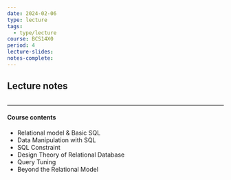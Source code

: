 ```yaml
---
date: 2024-02-06
type: lecture
tags:
  - type/lecture
course: BCS14X0
period: 4
lecture-slides: 
notes-complete:
---
```

## Lecture notes
```table-of-contents
```

- - - 
#### Course contents
- Relational model & Basic SQL
- Data Manipulation with SQL
- SQL Constraint
- Design Theory of Relational Database
- Query Tuning
- Beyond the Relational Model